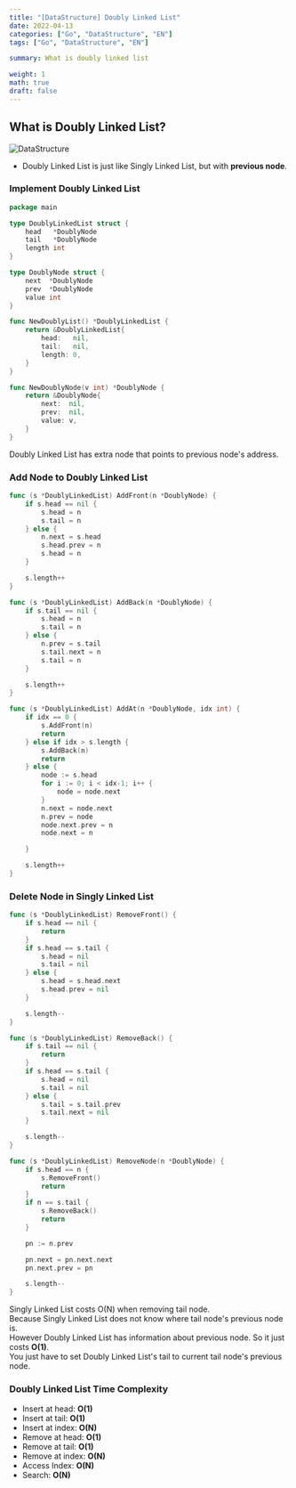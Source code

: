```yaml
---
title: "[DataStructure] Doubly Linked List"  
date: 2022-04-13
categories: ["Go", "DataStructure", "EN"]  
tags: ["Go", "DataStructure", "EN"]

summary: What is doubly linked list

weight: 1
math: true
draft: false
---
```


## What is Doubly Linked List?

![DataStructure](/../images/doublylist.png)

- Doubly Linked List is just like Singly Linked List, but with **previous node**.

### Implement Doubly Linked List

```go
package main

type DoublyLinkedList struct {
	head   *DoublyNode
	tail   *DoublyNode
	length int
}

type DoublyNode struct {
	next  *DoublyNode
	prev  *DoublyNode
	value int
}

func NewDoublyList() *DoublyLinkedList {
	return &DoublyLinkedList{
		head:   nil,
		tail:   nil,
		length: 0,
	}
}

func NewDoublyNode(v int) *DoublyNode {
	return &DoublyNode{
		next:  nil,
		prev:  nil,
		value: v,
	}
}
```

Doubly Linked List has extra node that points to previous node's address.


### Add Node to Doubly Linked List
```go
func (s *DoublyLinkedList) AddFront(n *DoublyNode) {
	if s.head == nil {
		s.head = n
		s.tail = n
	} else {
		n.next = s.head
		s.head.prev = n
		s.head = n
	}

	s.length++
}

func (s *DoublyLinkedList) AddBack(n *DoublyNode) {
	if s.tail == nil {
		s.head = n
		s.tail = n
	} else {
		n.prev = s.tail
		s.tail.next = n
		s.tail = n
	}

	s.length++
}

func (s *DoublyLinkedList) AddAt(n *DoublyNode, idx int) {
	if idx == 0 {
		s.AddFront(n)
		return
	} else if idx > s.length {
		s.AddBack(n)
		return
	} else {
		node := s.head
		for i := 0; i < idx-1; i++ {
			node = node.next
		}
		n.next = node.next
		n.prev = node
		node.next.prev = n
		node.next = n

	}

	s.length++
}
```

### Delete Node in Singly Linked List
```go
func (s *DoublyLinkedList) RemoveFront() {
	if s.head == nil {
		return
	}
	if s.head == s.tail {
		s.head = nil
		s.tail = nil
	} else {
		s.head = s.head.next
		s.head.prev = nil
	}

	s.length--
}

func (s *DoublyLinkedList) RemoveBack() {
	if s.tail == nil {
		return
	}
	if s.head == s.tail {
		s.head = nil
		s.tail = nil
	} else {
		s.tail = s.tail.prev
		s.tail.next = nil
	}

	s.length--
}

func (s *DoublyLinkedList) RemoveNode(n *DoublyNode) {
	if s.head == n {
		s.RemoveFront()
		return
	}
	if n == s.tail {
		s.RemoveBack()
		return
	}

	pn := n.prev

	pn.next = pn.next.next
	pn.next.prev = pn

	s.length--
}
```
Singly Linked List costs O(N) when removing tail node.<br>
Because Singly Linked List does not know where tail node's previous node is.<br>
However Doubly Linked List has information about previous node. So it just costs **O(1)**. <br>
You just have to set Doubly Linked List's tail to current tail node's previous node.<br>

### Doubly Linked List Time Complexity

- Insert at head: **O(1)**
- Insert at tail: **O(1)**
- Insert at index: **O(N)**
- Remove at head: **O(1)**
- Remove at tail: **O(1)**
- Remove at index: **O(N)**
- Access Index: **O(N)**
- Search: **O(N)**